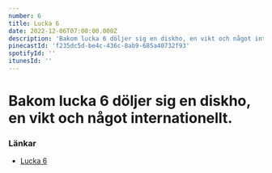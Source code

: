 ```yaml
---
number: 6
title: Lucka 6
date: 2022-12-06T07:00:00.000Z
description: 'Bakom lucka 6 döljer sig en diskho, en vikt och något internationellt.'
pinecastId: 'f235dc5d-be4c-436c-8ab9-685a40732f93'
spotifyId: ''
itunesId: ''
---
```


# Bakom lucka 6 döljer sig en diskho, en vikt och något internationellt.

### Länkar

- [Lucka 6](https://developer.mozilla.org/en-US/docs/Web/JavaScript/Reference/Global_Objects/Intl)
